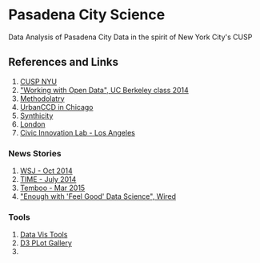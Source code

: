 # Pasadena City Science
Data Analysis of Pasadena City Data in the spirit of New York City's CUSP

## References and Links
1. [CUSP NYU](http://cusp.nyu.edu/)
2. ["Working with Open Data", UC Berkeley class 2014](https://github.com/working-with-open-data-2014/project-organization/wiki/Projects)
3. [Methodolatry](https://placesjournal.org/article/methodolatry-and-the-art-of-measure/)
4. [UrbanCCD in Chicago](https://urbanccd.org/)
5. [Synthicity](http://www.synthicity.com/)
6. [London](http://datasciencelondon.org/)
7. [Civic Innovation Lab - Los Angeles](http://www.civicinnovationlab.la/)

### News Stories
1. [WSJ - Oct 2014](http://www.wsj.com/articles/theyre-tracking-when-you-turn-off-the-lights-1413854422)
2. [TIME - July 2014](http://time.com/3051809/steven-koonin-cusp-data-nyc/)
3. [Temboo - Mar 2015](http://blog.temboo.com/post/115149012376/dr-steve-koonin-on-big-data-in-big-cities-part-1)
4. ["Enough with 'Feel Good' Data Science", Wired](http://www.wired.com/2014/11/enough-with-feel-good-data-science/)

### Tools
1. [Data Vis Tools](http://www.uie.com/articles/data_visualization_tools/)
2. [D3 PLot Gallery](https://github.com/mbostock/d3/wiki/Gallery)
3. 
